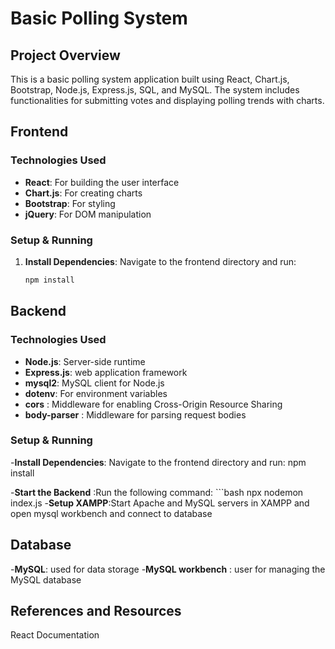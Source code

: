 # Basic Polling System

## Project Overview

This is a basic polling system application built using React, Chart.js, Bootstrap, Node.js, Express.js, SQL, and MySQL. The system includes functionalities for submitting votes and displaying polling trends with charts.

## Frontend

### Technologies Used
- **React**: For building the user interface
- **Chart.js**: For creating charts
- **Bootstrap**: For styling
- **jQuery**: For DOM manipulation

### Setup & Running

1. **Install Dependencies**: Navigate to the frontend directory and run:
   ```bash
   npm install

## Backend

### Technologies Used
- **Node.js**: Server-side runtime
- **Express.js**: web application framework
- **mysql2**: MySQL client for Node.js
- **dotenv**: For environment variables
- **cors** : Middleware for enabling Cross-Origin Resource Sharing
- **body-parser** : Middleware for parsing request bodies

  
### Setup & Running

-**Install Dependencies**: Navigate to the frontend directory and run:
   npm install 

-**Start the Backend** :Run the following command:
    ```bash
   npx nodemon index.js
-**Setup XAMPP**:Start Apache and MySQL servers in XAMPP and open mysql workbench and connect to database

## Database
-**MySQL**: used for data storage
-**MySQL workbench** : user for managing the MySQL database


## References and Resources
React Documentation
